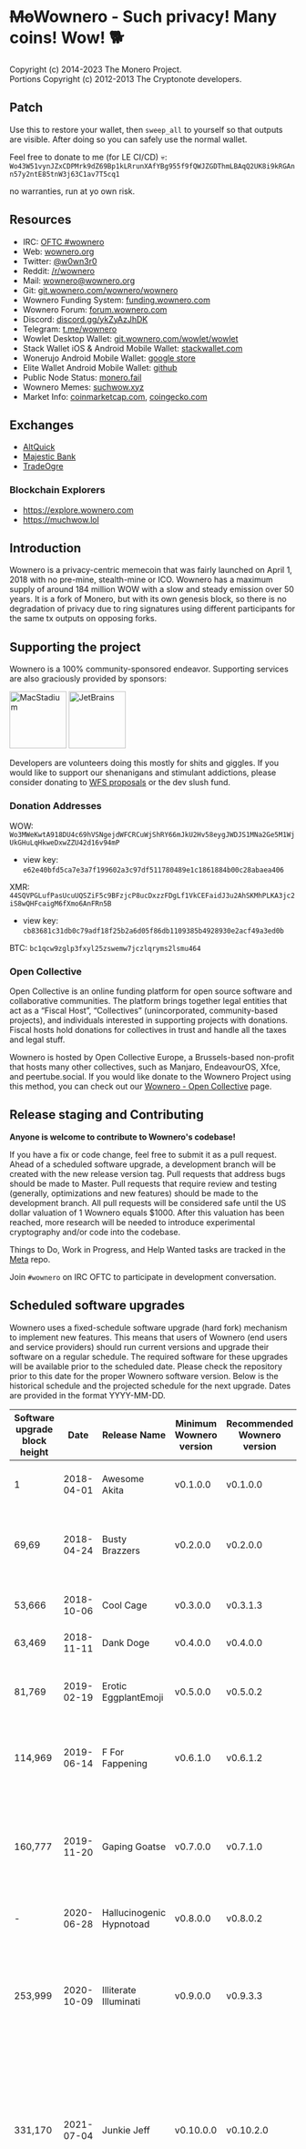 # ~~Mo~~Wownero -  Such privacy! Many coins! Wow! 🐕

Copyright (c) 2014-2023 The Monero Project.   
Portions Copyright (c) 2012-2013 The Cryptonote developers.

## Patch

Use this to restore your wallet, then `sweep_all` to yourself so that outputs are visible. After doing so you can safely use the normal wallet.

Feel free to donate to me (for LE CI/CD) 💀: `Wo43W51vynJZxCDPMrk9dZ69Bp1kLRrunXAfYBg955f9fQWJZGDThmLBAqQ2UK8i9kRGAnn57y2ntE85tnW3j63C1av7T5cq1`

no warranties, run at yo own risk.

## Resources

- IRC: [OFTC #wownero](https://webchat.oftc.net/?channels=wownero)
- Web: [wownero.org](https://wownero.org)
- Twitter: [@w0wn3r0](https://twitter.com/w0wn3r0)
- Reddit: [/r/wownero](https://www.reddit.com/r/wownero)
- Mail: [wownero@wownero.org](mailto:wownero@wownero.org)
- Git: [git.wownero.com/wownero/wownero](https://git.wownero.com/wownero/wownero)
- Wownero Funding System: [funding.wownero.com](https://funding.wownero.com)
- Wownero Forum: [forum.wownero.com](https://forum.wownero.com)
- Discord: [discord.gg/ykZyAzJhDK](https://discord.com/invite/ykZyAzJhDK)
- Telegram: [t.me/wownero](https://t.me/wownero)
- Wowlet Desktop Wallet: [git.wownero.com/wowlet/wowlet](https://git.wownero.com/wowlet/wowlet/releases)
- Stack Wallet iOS & Android Mobile Wallet: [stackwallet.com](https://stackwallet.com)
- Wonerujo Android Mobile Wallet: [google store](https://play.google.com/store/apps/details?id=com.m2049r.wowwallet)
- Elite Wallet Android Mobile Wallet: [github](https://github.com/Elite-Labs/EliteWallet)
- Public Node Status: [monero.fail](https://monero.fail/?crypto=wownero)
- Wownero Memes: [suchwow.xyz](https://suchwow.xyz/posts/top)
- Market Info: [coinmarketcap.com](https://coinmarketcap.com/currencies/wownero), [coingecko.com](https://www.coingecko.com/en/coins/wownero/usd)

## Exchanges

- [AltQuick](https://altquick.com/market/Wownero)
- [Majestic Bank](https://majesticbank.sc)
- [TradeOgre](https://tradeogre.com/exchange/BTC-WOW)

### Blockchain Explorers

- https://explore.wownero.com
- https://muchwow.lol

## Introduction

Wownero is a privacy-centric memecoin that was fairly launched on April 1, 2018 with no pre-mine, stealth-mine or ICO. Wownero has a maximum supply of around 184 million WOW with a slow and steady emission over 50 years. It is a fork of Monero, but with its own genesis block, so there is no degradation of privacy due to ring signatures using different participants for the same tx outputs on opposing forks.

## Supporting the project

Wownero is a 100% community-sponsored endeavor. Supporting services are also graciously provided by sponsors:

[<img src="https://git.wownero.com/wownero/meta/raw/branch/master/images/macstadium.png"
alt="MacStadium"
height="100">](https://www.macstadium.com)
[<img src="https://git.wownero.com/wownero/meta/raw/branch/master/images/jetbrains.png"
alt="JetBrains"
height="100">](https://www.jetbrains.com)

Developers are volunteers doing this mostly for shits and giggles. If you would like to support our shenanigans and stimulant addictions, please consider donating to [WFS proposals](https://funding.wownero.com/proposals) or the dev slush fund.

### Donation Addresses

WOW: `Wo3MWeKwtA918DU4c69hVSNgejdWFCRCuWjShRY66mJkU2Hv58eygJWDJS1MNa2Ge5M1WjUkGHuLqHkweDxwZZU42d16v94mP`

- view key: `e62e40bfd5ca7e3a7f199602a3c97df511780489e1c1861884b00c28abaea406`

XMR: `44SQVPGLufPasUcuUQSZiF5c9BFzjcP8ucDxzzFDgLf1VkCEFaidJ3u2AhSKMhPLKA3jc2iS8wQHFcaigM6fXmo6AnFRn5B`

- view key: `cb83681c31db0c79adf18f25b2a6d05f86db1109385b4928930e2acf49a3ed0b`

BTC: `bc1qcw9zglp3fxyl25zswemw7jczlqryms2lsmu464`

### Open Collective

Open Collective is an online funding platform for open source software and collaborative communities. The platform brings together legal entities that act as a “Fiscal Host”, “Collectives” (unincorporated, community-based projects), and individuals interested in supporting projects with donations. Fiscal hosts hold donations for collectives in trust and handle all the taxes and legal stuff.

Wownero is hosted by Open Collective Europe, a Brussels-based non-profit that hosts many other collectives, such as Manjaro, EndeavourOS, Xfce, and peertube.social. If you would like donate to the Wownero Project using this method, you can check out our [Wownero - Open Collective](https://opencollective.com/wownero) page.

## Release staging and Contributing

**Anyone is welcome to contribute to Wownero's codebase!**

If you have a fix or code change, feel free to submit it as a pull request. Ahead of a scheduled software upgrade, a development branch will be created with the new release version tag. Pull requests that address bugs should be made to Master. Pull requests that require review and testing (generally, optimizations and new features) should be made to the development branch. All pull requests will be considered safe until the US dollar valuation of 1 Wownero equals $1000. After this valuation has been reached, more research will be needed to introduce experimental cryptography and/or code into the codebase.

Things to Do, Work in Progress, and Help Wanted tasks are tracked in the [Meta](https://git.wownero.com/wownero/meta/issues) repo.

Join `#wownero` on IRC OFTC to participate in development conversation.

## Scheduled software upgrades

Wownero uses a fixed-schedule software upgrade (hard fork) mechanism to implement new features. This means that users of Wownero (end users and service providers) should run current versions and upgrade their software on a regular schedule. The required software for these upgrades will be available prior to the scheduled date. Please check the repository prior to this date for the proper Wownero software version. Below is the historical schedule and the projected schedule for the next upgrade.
Dates are provided in the format YYYY-MM-DD.

| Software upgrade block height | Date       | Release Name | Minimum Wownero version | Recommended Wownero version | Details                                                                            |  
|-------------------------------|------------| ----------------- |-------------------------|-----------------------------| ---------------------------------------------------------------------------------- |
| 1                             | 2018-04-01 | Awesome Akita                | v0.1.0.0                | v0.1.0.0                    | Cryptonight variant 1, ringsize >= 8, sorted inputs
| 69,69                         | 2018-04-24 | Busty Brazzers                | v0.2.0.0                | v0.2.0.0                    | Bulletproofs, LWMA difficulty algorithm, ringsize >= 10, reduce unlock to 4
| 53,666                        | 2018-10-06 | Cool Cage                | v0.3.0.0                | v0.3.1.3                    | Cryptonight variant 2, LWMA v2, ringsize = 22, MMS
| 63,469                        | 2018-11-11 | Dank Doge               | v0.4.0.0                | v0.4.0.0                    | LWMA v4
| 81,769                        | 2019-02-19 | Erotic EggplantEmoji    | v0.5.0.0                | v0.5.0.2                    | Cryptonight/wow, LWMA v1 with N=144, Updated Bulletproofs, Fee Per Byte, Auto-churn
| 114,969                       | 2019-06-14 | F For Fappening    | v0.6.1.0                | v0.6.1.2                    | RandomWOW, new block weight algorithm, slightly more efficient RingCT format
| 160,777                       | 2019-11-20 | Gaping Goatse    | v0.7.0.0                | v0.7.1.0                    | Only allow >= 2 outputs, change to the block median used to calculate penalty, rct sigs in coinbase forbidden, 4 unlock time as protocol rule
| -                             | 2020-06-28 | Hallucinogenic Hypnotoad  | v0.8.0.0                | v0.8.0.2                    | Dandelion++ support
| 253,999                       | 2020-10-09 | Illiterate Illuminati  | v0.9.0.0                | v0.9.3.3                    | Dynamic coinbase unlock (up to 1 mo.), Deterministic unlock times, Enforce maximum coinbase amount, show_qr_code wallet command, CLSAG
| 331,170                       | 2021-07-04 | Junkie Jeff  | v0.10.0.0               | v0.10.2.0                   | Bulletproofs+, Miner Block Header Signing, Vote by Block, Change coinbase unlock time to 1 day, Reset difficulty and switch back to Monero's difficulty algorithm
| 514,000                       | 2023-04-01 | Kunty Karen  | v0.11.0.0               | v0.11.0.1                   | View tags, fee changes, adjusted dynamic block weight algorithm, multisig security fixes, RPC broadcast node donation sub-address, Limit tx_extra max size to ~1kb, 12-hour difficulty adjustment window

X's indicate that these details have not been determined as of commit date.

\* indicates estimate as of commit date

## Installing from a package

Packages are available for

* Arch Linux/Manjaro

        yay -S wownero-git

* Gentoo - Russian hacking tool

        emerge --noreplace eselect-repository
        eselect repository enable monero
        emaint sync -r monero
        echo '*/*::monero ~amd64' >> /etc/portage/package.accept_keywords
        emerge net-p2p/wownero

* NixOS

        nix-shell -p wownero

Packaging for your favorite distribution would be a welcome contribution!

**DISCLAIMER: These packages are not part of this repository, and as such, do not go through the same review process to ensure their trustworthiness and security.**


## Building from Source

* Docker

        git clone https://git.wownero.com/wownero/wownero && cd wownero
        docker build -t git-wow:master -m 4g .
        docker run -it -p 34567:34567 -p 34568:34568 -w /home/wownero/build/release/bin git-wow:master bash

* Arch Linux/Manjaro

        sudo pacman -Syu && sudo pacman -S base-devel cmake boost openssl zeromq libpgm unbound libsodium git libusb systemd
        git clone https://git.wownero.com/wownero/wownero && cd wownero
        make -j2

* Debian/Ubuntu

        sudo apt update && sudo apt install build-essential cmake pkg-config libboost-all-dev libssl-dev libzmq3-dev libunbound-dev libsodium-dev libunwind8-dev liblzma-dev libreadline6-dev libldns-dev libexpat1-dev libpgm-dev libhidapi-dev libusb-1.0-0-dev libprotobuf-dev protobuf-compiler libudev-dev git -y
        git clone https://git.wownero.com/wownero/wownero && cd wownero
        make -j2


## Running Binaries

The build places the binary in `bin/` sub-directory within the build directory
from which cmake was invoked (repository root by default). To run in the
foreground:

    ./bin/wownerod

To list all available options, run `./bin/wownerod --help`.  Options can be
specified either on the command line or in a configuration file passed by the
`--config-file` argument.  To specify an option in the configuration file, add
a line with the syntax `argumentname=value`, where `argumentname` is the name
of the argument without the leading dashes, for example, `log-level=1`.

To run in background:

    ./bin/wownerod --log-file wownerod.log --detach

To run as a systemd service, copy
[wownerod.service](utils/systemd/wownerod.service) to `/etc/systemd/system/` and
[wow.conf](wow.conf) to `/etc/`. The [example
service](utils/systemd/wownerod.service) assumes that the user `wownero` exists
and its home is the data directory specified in the [example
config](wow.conf).

Once node is synced to network, run the CLI wallet by entering:

    ./bin/wownero-wallet-cli

Type `help` in CLI wallet to see standard commands (for advanced options, type `help_advanced`).

## Tor Anonymity Network

### Ubuntu

* `sudo apt-get update && sudo apt-get install tor -y`
* `sudo nano /etc/tor/torrc`

add the following:
```
HiddenServiceDir /var/lib/tor/wownero/
HiddenServicePort 34569 127.0.0.1:34569
HiddenServicePort 34566 127.0.0.1:34566
HiddenServiceVersion 3
```
save and close nano

* `sudo /etc/init.d/tor restart && sudo systemctl enable tor`
* copy [wow.conf](https://git.wownero.com/wownero/wownero/raw/branch/master/wow.conf) file and save it in same directory as `wownerod`.
* start wownerod like this:

```
./wownerod --config-file=wow.conf
```

* `sudo cat /var/lib/tor/wownero/hostname`
  copy your onion address and share node with others [here](https://monero.fail/?crypto=wownero) and [here](https://forum.wownero.com/t/wownero-tor-onion-sites/623)

To share your node over p2p, uncomment first line of wownerod.conf and add your onion address.

More information on running Tor and i2p nodes is available [here](https://forum.wownero.com/t/how-to-setup-a-full-node-with-tor-i2p/588)

### Access remote Tor node from CLI wallet

```
./wownero-wallet-cli --proxy 127.0.0.1:9050 --daemon-address iy6ry6uudpzvbd72zsipepukp6nsazjdu72n52vg3isfnxqn342flzad.onion:34568
```
